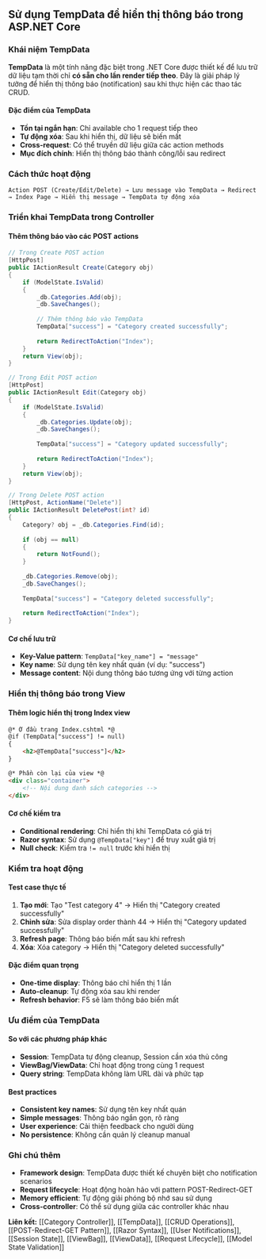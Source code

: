 ## Sử dụng TempData để hiển thị thông báo trong ASP.NET Core

### Khái niệm TempData

**TempData** là một tính năng đặc biệt trong .NET Core được thiết kế để lưu trữ dữ liệu tạm thời chỉ **có sẵn cho lần render tiếp theo**. Đây là giải pháp lý tưởng để hiển thị thông báo (notification) sau khi thực hiện các thao tác CRUD.

#### Đặc điểm của TempData

- **Tồn tại ngắn hạn**: Chỉ available cho 1 request tiếp theo
- **Tự động xóa**: Sau khi hiển thị, dữ liệu sẽ biến mất
- **Cross-request**: Có thể truyền dữ liệu giữa các action methods
- **Mục đích chính**: Hiển thị thông báo thành công/lỗi sau redirect


### Cách thức hoạt động

```
Action POST (Create/Edit/Delete) → Lưu message vào TempData → Redirect → Index Page → Hiển thị message → TempData tự động xóa
```


### Triển khai TempData trong Controller

#### Thêm thông báo vào các POST actions

```csharp
// Trong Create POST action
[HttpPost]
public IActionResult Create(Category obj)
{
    if (ModelState.IsValid)
    {
        _db.Categories.Add(obj);
        _db.SaveChanges();
        
        // Thêm thông báo vào TempData
        TempData["success"] = "Category created successfully";
        
        return RedirectToAction("Index");
    }
    return View(obj);
}

// Trong Edit POST action
[HttpPost]
public IActionResult Edit(Category obj)
{
    if (ModelState.IsValid)
    {
        _db.Categories.Update(obj);
        _db.SaveChanges();
        
        TempData["success"] = "Category updated successfully";
        
        return RedirectToAction("Index");
    }
    return View(obj);
}

// Trong Delete POST action
[HttpPost, ActionName("Delete")]
public IActionResult DeletePost(int? id)
{
    Category? obj = _db.Categories.Find(id);
    
    if (obj == null)
    {
        return NotFound();
    }
    
    _db.Categories.Remove(obj);
    _db.SaveChanges();
    
    TempData["success"] = "Category deleted successfully";
    
    return RedirectToAction("Index");
}
```


#### Cơ chế lưu trữ

- **Key-Value pattern**: `TempData["key_name"] = "message"`
- **Key name**: Sử dụng tên key nhất quán (ví dụ: "success")
- **Message content**: Nội dung thông báo tương ứng với từng action


### Hiển thị thông báo trong View

#### Thêm logic hiển thị trong Index view

```html
@* Ở đầu trang Index.cshtml *@
@if (TempData["success"] != null)
{
    <h2>@TempData["success"]</h2>
}

@* Phần còn lại của view *@
<div class="container">
    <!-- Nội dung danh sách categories -->
</div>
```


#### Cơ chế kiểm tra

- **Conditional rendering**: Chỉ hiển thị khi TempData có giá trị
- **Razor syntax**: Sử dụng `@TempData["key"]` để truy xuất giá trị
- **Null check**: Kiểm tra `!= null` trước khi hiển thị


### Kiểm tra hoạt động

#### Test case thực tế

1. **Tạo mới**: Tạo "Test category 4" → Hiển thị "Category created successfully"
2. **Chỉnh sửa**: Sửa display order thành 44 → Hiển thị "Category updated successfully"
3. **Refresh page**: Thông báo biến mất sau khi refresh
4. **Xóa**: Xóa category → Hiển thị "Category deleted successfully"

#### Đặc điểm quan trọng

- **One-time display**: Thông báo chỉ hiển thị 1 lần
- **Auto-cleanup**: Tự động xóa sau khi render
- **Refresh behavior**: F5 sẽ làm thông báo biến mất


### Ưu điểm của TempData

#### So với các phương pháp khác

- **Session**: TempData tự động cleanup, Session cần xóa thủ công
- **ViewBag/ViewData**: Chỉ hoạt động trong cùng 1 request
- **Query string**: TempData không làm URL dài và phức tạp


#### Best practices

- **Consistent key names**: Sử dụng tên key nhất quán
- **Simple messages**: Thông báo ngắn gọn, rõ ràng
- **User experience**: Cải thiện feedback cho người dùng
- **No persistence**: Không cần quản lý cleanup manual


### Ghi chú thêm

- **Framework design**: TempData được thiết kế chuyên biệt cho notification scenarios
- **Request lifecycle**: Hoạt động hoàn hảo với pattern POST-Redirect-GET
- **Memory efficient**: Tự động giải phóng bộ nhớ sau sử dụng
- **Cross-controller**: Có thể sử dụng giữa các controller khác nhau

**Liên kết:** [[Category Controller]], [[TempData]], [[CRUD Operations]], [[POST-Redirect-GET Pattern]], [[Razor Syntax]], [[User Notifications]], [[Session State]], [[ViewBag]], [[ViewData]], [[Request Lifecycle]], [[Model State Validation]]

